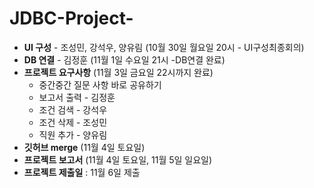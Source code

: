 # JDBC-Project-
- **UI 구성** - 조성민, 강석우, 양유림 (10월 30일 월요일 20시 - UI구성최종회의)
- **DB 연결** - 김정훈 (11월 1일 수요일 21시 -DB연결 완료)
- **프로젝트 요구사항** (11월 3일 금요일 22시까지 완료)
    - 중간중간 질문 사항 바로 공유하기
    - 보고서 출력 - 김정훈
    - 조건 검색 - 강석우
    - 조건 삭제  - 조성민
    - 직원 추가  - 양유림
- **깃허브 merge** (11월 4일 토요일)
- **프로젝트 보고서** (11월 4일 토요일, 11월 5일 일요일)
- **프로젝트 제출일** : 11월 6일 제출
